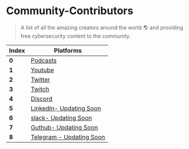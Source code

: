# Community-Contributors

> A list of all the amazing creators around the world 🌎 and providing free cybersecurity content to the community.

Index | Platforms 
--- | ---
**0** | [Podcasts](podcasts.md)
**1** | [Youtube](YouTube/Readme.md)
**2** | [Twitter](twitter.md) 
**3** | [Twitch](twitch.md)
**4** | [Discord](discord.md)
**5** | [LinkedIn- Updating Soon](linkedin.md) 
**6** | [slack- Updating Soon](slack,md)
**7** | [Guthub- Updating Soon](github.md) 
**8** | [Telegram - Updating Soon](telegram.md)
